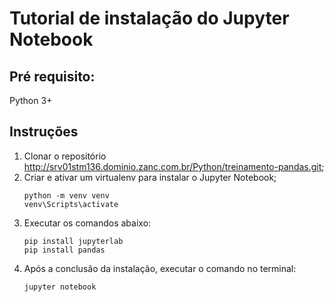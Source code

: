 # Tutorial de instalação do Jupyter Notebook

## Pré requisito: 
Python 3+

## Instruções
1. Clonar o repositório http://srv01stm136.dominio.zanc.com.br/Python/treinamento-pandas.git;
2. Criar e ativar um virtualenv para instalar o Jupyter Notebook;
    ```
    python -m venv venv
    venv\Scripts\activate
    ```
3. Executar os comandos abaixo:
    ```
    pip install jupyterlab
    pip install pandas
    ```
4. Após a conclusão da instalação, executar o comando no terminal:
    ```
    jupyter notebook
    ```